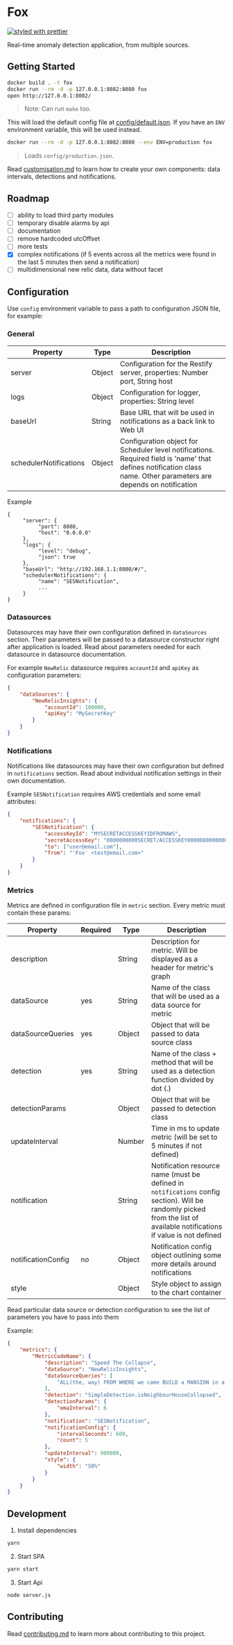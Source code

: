 # Fox

[![styled with prettier](https://img.shields.io/badge/styled_with-prettier-ff69b4.svg?style=flat-square)](https://github.com/prettier/prettier)

Real-time anomaly detection application, from multiple sources.

## Getting Started

```sh
docker build . -t fox
docker run --rm -d -p 127.0.0.1:8082:8080 fox
open http://127.0.0.1:8082/
```
> Note: Can run `make` too.

This will load the default config file at [config/default.json](config/default.json). If you have an `ENV` environment variable, this will be used instead.

```sh
docker run --rm -d -p 127.0.0.1:8082:8080 --env ENV=production fox
```
> Loads `config/production.json`.

Read [customisation.md](customisation.md) to learn how to create your own components: data intervals, detections
and notifications.

## Roadmap

- [ ] ability to load third party modules
- [ ] temporary disable alarms by api
- [ ] documentation
- [ ] remove hardcoded utcOffset
- [ ] more tests
- [x] complex notifications (if 5 events across all the metrics were found in the last 5 minutes then send a notification)
- [ ] multidimensional new relic data, data without facet

## Configuration

Use `config` environment variable to pass a path to configuration JSON file, for example:

### General

| Property               | Type   | Description                                                                                 |
|------------------------|--------|---------------------------------------------------------------------------------------------|
| server                 | Object | Configuration for the Restify server, properties: Number port, String host                   |
| logs                   | Object | Configuration for logger, properties: String level                                          |
| baseUrl                | String | Base URL that will be used in notifications as a back link to Web UI                        |
| schedulerNotifications | Object | Configuration object for Scheduler level notifications. Required field is 'name' that defines notification class name. Other parameters are depends on notification |

Example

```
{
     "server": {
          "port": 8080,
          "host": "0.0.0.0"
     },
     "logs": {
          "level": "debug",
          "json": true
     },
     "baseUrl": "http://192.168.1.1:8080/#/",
	 "schedulerNotifications": {
		  "name": "SESNotification",
		  ...
	 }
}
```

### Datasources

Datasources may have their own configuration defined in `dataSources` section.
Their parameters will be passed to a datasource constructor right after application is loaded.
Read about parameters needed for each datasource in datasource documentation.

For example `NewRelic` datasource requires `accountId` and `apiKey` as configuration parameters:

```json
{
    "dataSources": {
        "NewRelicInsights": {
            "accountId": 100000,
            "apiKey": "MySecretKey"
        }
    }
}
```

### Notifications

Notifications like datasources may have their own configuration but defined in `notifications` section.
Read about individual notification settings in their own documentation.

Example `SESNotification` requires AWS credentials and some email attributes:

```json
{
    "notifications": {
        "SESNotification": {
            "accessKeyId": "MYSECRETACCESSKEYIDFROMAWS",
            "secretAccessKey": "0000000000SECRET/ACCESSKEY00000000000000000",
            "to": ["user@email.com"],
            "from": "'Fox' <test@email.com>"
        }
    }
}
```

### Metrics

Metrics are defined in configuration file in `metric` section. Every metric must contain these params:

| Property          | Required | Type   | Description                                                                             |
|-------------------|----------|--------|-----------------------------------------------------------------------------------------|
| description       |          | String | Description for metric. Will be displayed as a header for metric's graph                |
| dataSource        | yes      | String | Name of the class that will be used as a data source for metric                         |
| dataSourceQueries | yes      | Object | Object that will be passed to data source class                                         |
| detection         | yes      | String | Name of the class + method that will be used as a detection function divided by dot (.) |
| detectionParams   |          | Object | Object that will be passed to detection class                                           |
| updateInterval    |          | Number | Time in ms to update metric (will be set to 5 minutes if not defined)                   |
| notification      |          | String | Notification resource name (must be defined in `notifications` config section). Will be randomly picked from the list of available notifications if value is not defined          |
| notificationConfig| no       | Object | Notification config object outlining some more details around notifications |
| style             |          | Object | Style object to assign to the chart container                                           |

Read particular data source or detection configuration to see the list of parameters you have to pass into them

Example:

```json
{
	"metrics": {
		"MetricCodeName": {
			"description": "Speed The Collapse",
			"dataSource": "NewRelicInsights",
			"dataSourceQueries": [
				"ALL(the, way) FROM WHERE we came BUILD a MANSION in a day"
			],
			"detection": "SimpleDetection.isNeighbourHouseCollapsed",
			"detectionParams": {
				"emaInterval": 6
			},
			"notification": "SESNotification",
			"notificationConfig": {
				"intervalSeconds": 600,
				"count": 5
			},
			"updateInterval": 900000,
			"style": {
				"width": "50%"
			}
		}
	}
}
```

## Development

1. Install dependencies
```sh
yarn
```

2. Start SPA
```sh
yarn start
```

3. Start Api
```sh
node server.js
```

## Contributing

Read [contributing.md](contributing.md) to learn more about contributing to this project.
